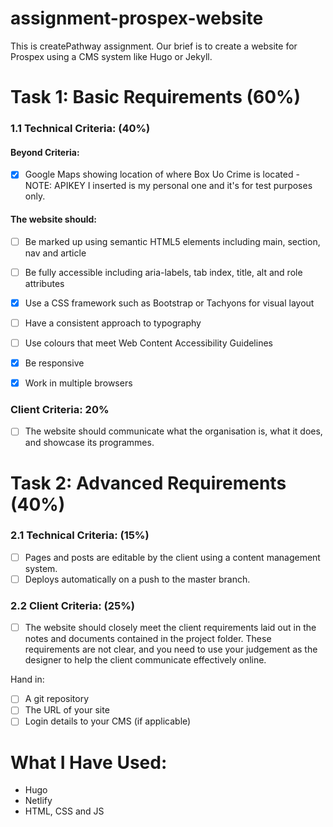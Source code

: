 # assignment-prospex-website

This is createPathway assignment. Our brief is to create a website for Prospex using a CMS system like Hugo or Jekyll.

# Task 1: Basic Requirements (60%)

### 1.1 Technical Criteria: (40%)

#### Beyond Criteria:

- [x] Google Maps showing location of where Box Uo Crime is located - NOTE: APIKEY I inserted is my personal one and it's for test purposes only.

#### The website should:

- [ ] Be marked up using semantic HTML5 elements including main, section, nav and article
- [ ] Be fully accessible including aria-labels, tab index, title, alt and role attributes
- [x] Use a CSS framework such as Bootstrap or Tachyons for visual layout

- [ ] Have a consistent approach to typography
- [ ] Use colours that meet Web Content Accessibility Guidelines
- [x] Be responsive
- [x] Work in multiple browsers

### Client Criteria: 20%

- [ ] The website should communicate what the organisation is, what it does, and
      showcase its programmes.

# Task 2: Advanced Requirements (40%)

### 2.1 Technical Criteria: (15%)

- [ ] Pages and posts are editable by the client using a content management system.
- [ ] Deploys automatically on a push to the master branch.

### 2.2 Client Criteria: (25%)

- [ ] The website should closely meet the client requirements laid out in the notes and
      documents contained in the project folder. These requirements are not clear, and
      you need to use your judgement as the designer to help the client communicate
      effectively online.

Hand in:

- [ ] A git repository
- [ ] The URL of your site
- [ ] Login details to your CMS (if applicable)

# What I Have Used:

- Hugo
- Netlify
- HTML, CSS and JS
